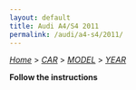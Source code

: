 ```yaml
---
layout: default
title: Audi A4/S4 2011
permalink: /audi/a4-s4/2011/
---
```

[*Home*](/) > [*CAR*](/car/) > [*MODEL*](/car/model/) > [*YEAR*](/car/model/year/)

**Follow the instructions**
